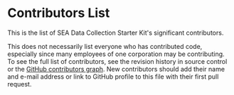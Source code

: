 # Contributors List

This is the list of SEA Data Collection Starter Kit's significant contributors.

This does not necessarily list everyone who has contributed code, especially
since many employees of one corporation may be contributing. To see the full
list of contributors, see the revision history in source control or the [GitHub
contributors
graph](https://github.com/Ed-Fi-Alliance-OSS/Ed-Fi-Starter-Kit-SEA-Data-Collection/graphs/contributors).
New contributors should add their name and e-mail address or link to GitHub
profile to this file with their first pull request.
